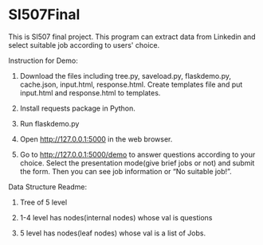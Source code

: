 # SI507Final
This is SI507 final project. This program can extract data from Linkedin and select suitable job according to users' choice.

Instruction for Demo:
1. Download the files including tree.py, saveload.py, flaskdemo.py, cache.json, input.html, response.html. Create templates file and put input.html and response.html to templates.

2. Install requests package in Python.

3. Run flaskdemo.py

4. Open http://127.0.0.1:5000 in the web browser.

5. Go to http://127.0.0.1:5000/demo to answer questions according to your choice. Select the presentation mode(give brief jobs or not) and submit the form. Then you can see job information or “No suitable job!”.

Data Structure Readme:

1. Tree of 5 level

2. 1-4 level has nodes(internal nodes) whose val is questions

3. 5 level has nodes(leaf nodes) whose val is a list of Jobs.
